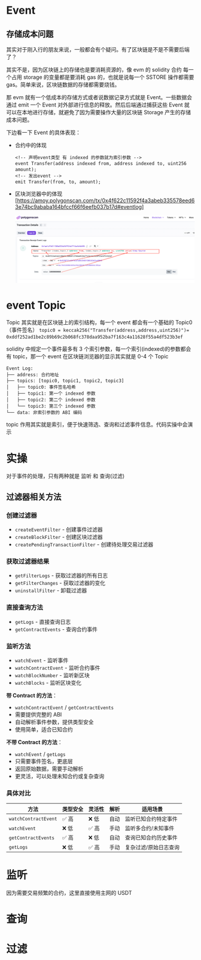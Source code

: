 # Event

## 存储成本问题

其实对于刚入行的朋友来说，一般都会有个疑问。有了区块链是不是不需要后端了？

其实不是，因为区块链上的存储也是要消耗资源的，像 evm 的 solidity 合约 每一个占用 storage 的变量都是要消耗 gas 的，也就是说每一个 SSTORE 操作都需要 gas。简单来说，区块链数据的存储都需要烧钱。

那 evm 就有一个低成本的存储方式或者说数据记录方式就是 Event。一些数据会通过 emit 一个 Event 对外部进行信息的释放。然后后端通过捕获这些 Event 就可以在本地进行存储，就避免了因为需要操作大量的区块链 Storage 产生的存储成本问题。

下边看一下 Event 的具体表现：

- 合约中的体现
  ```solidity
  <!-- 声明event类型 有 indexed 的参数就为索引参数 -->
  event Transfer(address indexed from, address indexed to, uint256 amount);
  <!-- 发出event -->
  emit Transfer(from, to, amount);
  ```
- 区块浏览器中的体现
  [https://amoy.polygonscan.com/tx/0x4f622c11592f4a3abeb335578eed63e74bc9ababa164bfccf66f6eefb037b17d#eventlog]

  ![](./images/scan.png)

# event Topic

Topic 其实就是在区块链上的索引结构，每一个 event 都会有一个基础的 Topic0 （事件签名）
`topic0 = keccak256("Transfer(address,address,uint256)")= 0xddf252ad1be2c89b69c2b068fc378daa952ba7f163c4a11628f55a4df523b3ef`

solidity 中规定一个事件最多有 3 个索引参数，每一个索引(indexed)的参数都会有 topic，那一个 event 在区块链浏览器的显示其实就是 0-4 个 Topic

```
Event Log:
├── address: 合约地址
├── topics: [topic0, topic1, topic2, topic3]
│   ├── topic0: 事件签名哈希
│   ├── topic1: 第一个 indexed 参数
│   ├── topic2: 第二个 indexed 参数
│   └── topic3: 第三个 indexed 参数
└── data: 非索引参数的 ABI 编码
```

topic 作用其实就是索引，便于快速筛选、查询和过滤事件信息。代码实操中会演示

# 实操

对于事件的处理，只有两种就是 监听 和 查询(过滤)

## 过滤器相关方法

### 创建过滤器

- `createEventFilter` - 创建事件过滤器
- `createBlockFilter` - 创建区块过滤器
- `createPendingTransactionFilter` - 创建待处理交易过滤器

### 获取过滤器结果

- `getFilterLogs` - 获取过滤器的所有日志
- `getFilterChanges` - 获取过滤器的变化
- `uninstallFilter` - 卸载过滤器

### 直接查询方法

- `getLogs` - 直接查询日志
- `getContractEvents` - 查询合约事件

### 监听方法

- `watchEvent` - 监听事件
- `watchContractEvent` - 监听合约事件
- `watchBlockNumber` - 监听新区块
- `watchBlocks` - 监听区块变化

**带 Contract 的方法**：

- `watchContractEvent` / `getContractEvents`
- 需要提供完整的 ABI
- 自动解析事件参数，提供类型安全
- 使用简单，适合已知合约

**不带 Contract 的方法**：

- `watchEvent` / `getLogs`
- 只需要事件签名，更底层
- 返回原始数据，需要手动解析
- 更灵活，可以处理未知合约或复杂查询

### 具体对比

| 方法                 | 类型安全 | 灵活性 | 解析 | 适用场景              |
| -------------------- | -------- | ------ | ---- | --------------------- |
| `watchContractEvent` | ✅ 高    | ❌ 低  | 自动 | 监听已知合约特定事件  |
| `watchEvent`         | ❌ 低    | ✅ 高  | 手动 | 监听多合约/未知事件   |
| `getContractEvents`  | ✅ 高    | ❌ 低  | 自动 | 查询已知合约历史事件  |
| `getLogs`            | ❌ 低    | ✅ 高  | 手动 | 复杂过滤/原始日志查询 |

# 监听

因为需要交易频繁的合约，这里直接使用主网的 USDT

# 查询

# 过滤
